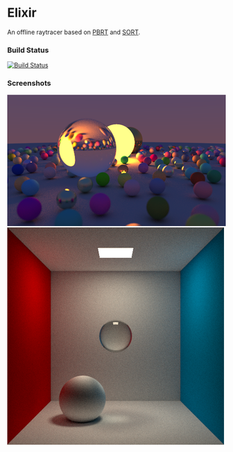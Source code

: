 # Elixir
An offline raytracer based on [PBRT](http://www.pbr-book.org/) and [SORT](https://github.com/JerryCao1985/SORT).

### Build Status
[![Build Status](https://travis-ci.com/Eclmist/Elixir.svg?branch=master)](https://travis-ci.com/Eclmist/Elixir)

### Screenshots
![output image](https://github.com/Eclmist/Elixir/blob/master/docs/output1.png)
![output image](https://github.com/Eclmist/Elixir/blob/master/docs/output2.png)
